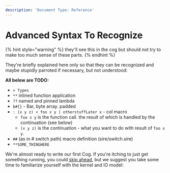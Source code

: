 ```yaml
---
description: 'Document Type: Reference'
---
```


# Advanced Syntax To Recognize

{% hint style="warning" %}
  they'll see this in the cog but should not try to make too much sense of these parts.
{% endhint %}

They're briefly explained here only so that they can be recognized and maybe stupidly parroted if necessary, but not understood:

**All below are TODO:**

* `> Types`
* `**` inlined function application
* `??` named and pinned lambda
* `b#{}` - Bar, byte array. padded
* `: (x y z) < foo x y | otherstuffLater x` - col macro
  * `foo x y` is the function call. the result of which is handled by the continuation (see below)
  * `(x y z)` is the continuation - what you want to do with result of `foo x y`.
* `##` (as in # switch path) macro definition (sire/switch.sire)
* `**SOME_THINGHERE`

We're almost ready to write our first Cog. If you're itching to just get something running, you could [skip ahead](/a-simple-cog/intro.md), but we suggest you take some time to familiarize yourself with the kernel and IO model:
